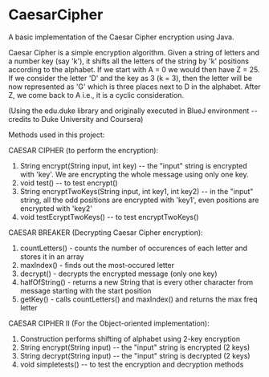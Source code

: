 # CaesarCipher
A basic implementation of the Caesar Cipher encryption using Java.

Caesar Cipher is a simple encryption algorithm. Given a string of letters and a number key (say 'k'), it shifts all the letters of the string by 'k' positions according to the alphabet. If we start with A = 0 we would then have Z = 25. If we consider the letter 'D' and the key as 3 (k = 3), then the letter will be now represented as 'G' which is three places next to D in the alphabet. After Z, we come back to A i.e., it is a cyclic consideration.

(Using the edu.duke library and originally executed in BlueJ environment -- credits to Duke University and Coursera)

Methods used in this project:

CAESAR CIPHER (to perform the encryption):
1) String encrypt(String input, int key) -- the "input" string is encrypted with 'key'. We are encrypting the whole message using only one key.
2) void test() -- to test encrypt()
3) String encryptTwoKeys(String input, int key1, int key2) -- in the "input" string, all the odd positions are encrypted with 'key1', even positions are encrypted with 'key2'
4) void testEcryptTwoKeys() -- to test encryptTwoKeys()

CAESAR BREAKER (Decrypting Caesar Cipher encryption):
1) countLetters() - counts the number of occurences of each letter and stores it in an array
2) maxIndex() - finds out the most-occured letter
3) decrypt() - decrypts the encrypted message (only one key)
4) halfOfString() - returns a new String that is every other character from message starting with the start position
5) getKey() - calls countLetters() and maxIndex() and returns the max freq letter

CAESAR CIPHER II (For the Object-oriented implementation):
1) Construction performs shifting of alphabet using 2-key encryption
2) String encrypt(String input) -- the "input" string is encrypted (2 keys)
3) String decrypt(String input) -- the "input" string is decrypted (2 keys)
4) void simpletests() -- to test the encryption and decryption methods
